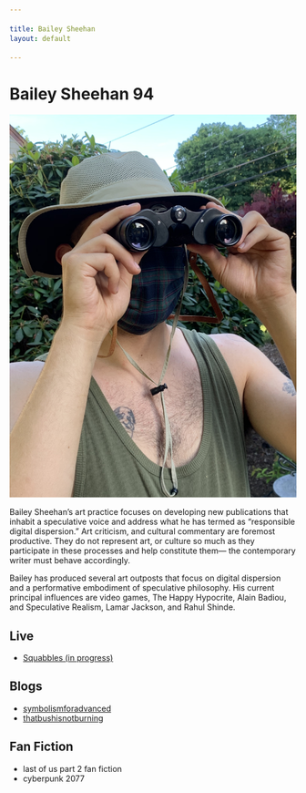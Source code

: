 ```yaml
---

title: Bailey Sheehan
layout: default

---
```


# Bailey Sheehan 94

![Image of Bailey](images/bailey.jpeg)

Bailey Sheehan’s art practice focuses on developing new publications that inhabit a speculative voice and address what he has termed as “responsible digital dispersion.” Art criticism, and cultural commentary are foremost productive. They do not represent art, or culture so much as they participate in these processes and help constitute them— the contemporary writer must behave accordingly. 

Bailey has produced several art outposts that focus on digital dispersion and a performative embodiment of speculative philosophy. His current principal influences are video games, The Happy Hypocrite, Alain Badiou, and Speculative Realism, Lamar Jackson, and Rahul Shinde. 

## Live
* [Squabbles (in progress)](live/squabbles)

## Blogs
* [symbolismforadvanced](http://symbolismforadvanced.com/)
* [thatbushisnotburning](http://thatbushisnotburning.net/)

## Fan Fiction
* last of us part 2 fan fiction
* cyberpunk 2077


